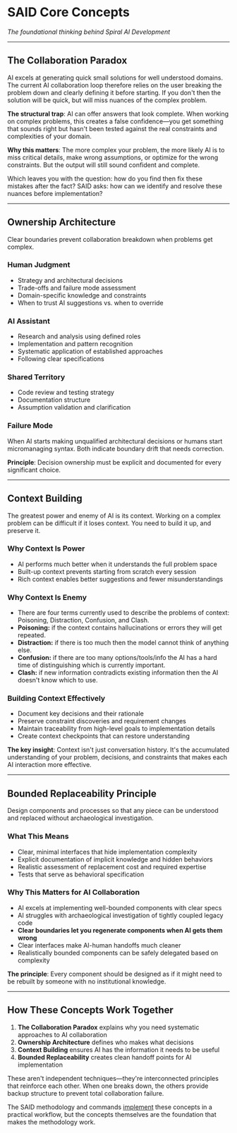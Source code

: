 # SAID Core Concepts

_The foundational thinking behind Spiral AI Development_

---

## The Collaboration Paradox

AI excels at generating quick small solutions for well understood domains. The current AI collaboration loop therefore relies on the user breaking the problem down and clearly defining it before starting.  If you don't then the solution will be quick, but will miss nuances of the complex problem.

**The structural trap**: AI can offer answers that look complete. When working on complex problems, this creates a false confidence—you get something that sounds right but hasn't been tested against the real constraints and complexities of your domain.

**Why this matters**: The more complex your problem, the more likely AI is to miss critical details, make wrong assumptions, or optimize for the wrong constraints. But the output will still sound confident and complete.

Which leaves you with the question: how do you find then fix these mistakes after the fact? SAID asks: how can we identify and resolve these nuances before implementation?

---

## Ownership Architecture

Clear boundaries prevent collaboration breakdown when problems get complex.

### Human Judgment
- Strategy and architectural decisions
- Trade-offs and failure mode assessment
- Domain-specific knowledge and constraints
- When to trust AI suggestions vs. when to override

### AI Assistant
- Research and analysis using defined roles
- Implementation and pattern recognition
- Systematic application of established approaches
- Following clear specifications

### Shared Territory
- Code review and testing strategy
- Documentation structure
- Assumption validation and clarification

### Failure Mode
When AI starts making unqualified architectural decisions or humans start micromanaging syntax. Both indicate boundary drift that needs correction.

**Principle**: Decision ownership must be explicit and documented for every significant choice.

---

## Context Building

The greatest power and enemy of AI is its context. Working on a complex problem can be difficult if it loses context. You need to build it up, and preserve it.

### Why Context Is Power
- AI performs much better when it understands the full problem space
- Built-up context prevents starting from scratch every session
- Rich context enables better suggestions and fewer misunderstandings

### Why Context Is Enemy
- There are four terms currently used to describe the problems of context: Poisoning, Distraction, Confusion, and Clash.
- **Poisoning:** if the context contains hallucinations or errors they will get repeated.
- **Distraction:** if there is too much then the model cannot think of anything else.
- **Confusion:** if there are too many options/tools/info the AI has a hard time of distinguishing which is currently important.
- **Clash:** if new information contradicts existing information then the AI doesn't know which to use.

### Building Context Effectively
- Document key decisions and their rationale
- Preserve constraint discoveries and requirement changes
- Maintain traceability from high-level goals to implementation details
- Create context checkpoints that can restore understanding

**The key insight**: Context isn't just conversation history. It's the accumulated understanding of your problem, decisions, and constraints that makes each AI interaction more effective.

---

## Bounded Replaceability Principle

Design components and processes so that any piece can be understood and replaced without archaeological investigation.

### What This Means
- Clear, minimal interfaces that hide implementation complexity
- Explicit documentation of implicit knowledge and hidden behaviors
- Realistic assessment of replacement cost and required expertise
- Tests that serve as behavioral specification

### Why This Matters for AI Collaboration
- AI excels at implementing well-bounded components with clear specs
- AI struggles with archaeological investigation of tightly coupled legacy code
- **Clear boundaries let you regenerate components when AI gets them wrong**
- Clear interfaces make AI-human handoffs much cleaner
- Realistically bounded components can be safely delegated based on complexity

**The principle**: Every component should be designed as if it might need to be rebuilt by someone with no institutional knowledge.

---

## How These Concepts Work Together

1. **The Collaboration Paradox** explains why you need systematic approaches to AI collaboration
2. **Ownership Architecture** defines who makes what decisions
3. **Context Building** ensures AI has the information it needs to be useful
4. **Bounded Replaceability** creates clean handoff points for AI implementation

These aren't independent techniques—they're interconnected principles that reinforce each other. When one breaks down, the others provide backup structure to prevent total collaboration failure.

The SAID methodology and commands [implement](/docs/SAID/philosophy/implementation-guide.md) these concepts in a practical workflow, but the concepts themselves are the foundation that makes the methodology work.